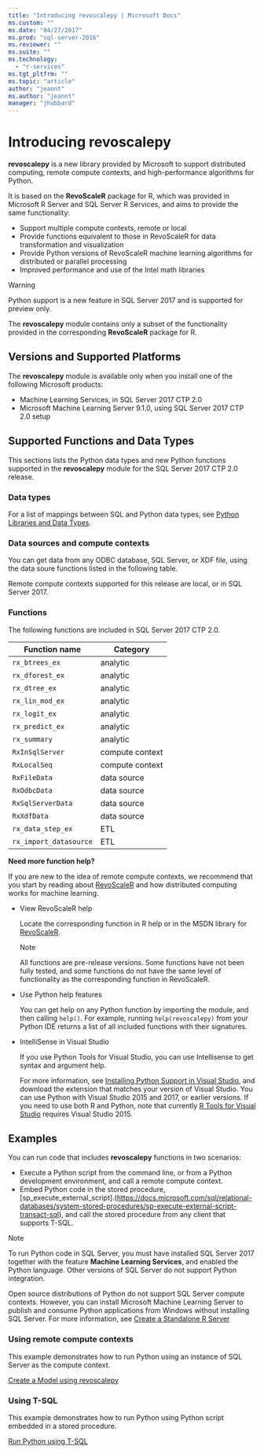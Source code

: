 ```yaml
---
title: "Introducing revoscalepy | Microsoft Docs"
ms.custom: ""
ms.date: "04/27/2017"
ms.prod: "sql-server-2016"
ms.reviewer: ""
ms.suite: ""
ms.technology: 
  - "r-services"
ms.tgt_pltfrm: ""
ms.topic: "article"
author: "jeannt"
ms.author: "jeannt"
manager: "jhubbard"
---
```

# Introducing revoscalepy

**revoscalepy** is a new library provided by Microsoft to support distributed computing, remote compute contexts, and high-performance algorithms for Python.

It is based on the **RevoScaleR** package for R, which was provided in Microsoft R Server and SQL Server R Services, and aims to provide the same functionality:

+ Support multiple compute contexts, remote or local
+ Provide functions equivalent to those in RevoScaleR for data transformation and visualization
+ Provide Python versions of RevoScaleR machine learning algorithms for distributed or parallel processing
+ Improved performance and use of the Intel math libraries

> [!WARNING]
> 
> Python support is a new feature in SQL Server 2017 and is supported for preview only.
> 
> The **revoscalepy** module contains only a subset of the functionality provided in the corresponding **RevoScaleR** package for R.

## Versions and Supported Platforms

The **revoscalepy** module is available only when you install one of the following Microsoft products:

+ Machine Learning Services, in SQL Server 2017 CTP 2.0
+ Microsoft Machine Learning Server 9.1.0, using SQL Server 2017 CTP 2.0 setup

## Supported Functions and Data Types

This sections lists the Python data types and new Python functions supported in the **revoscalepy** module for the SQL Server 2017 CTP 2.0 release.

### Data types

For a list of mappings between SQL and Python data types, see [Python Libraries and Data Types](python-libraries-and-data-types.md).

### Data sources and compute contexts

You can get data from any ODBC database, SQL Server, or  XDF file, using the data soure functions listed in the following table.

Remote compute contexts supported for this release are local, or in SQL Server 2017.

### Functions

The following functions are included in SQL Server 2017 CTP 2.0.

| Function name | Category|
| ------ | ------ |
|`rx_btrees_ex` | analytic|
|`rx_dforest_ex` | analytic |
|`rx_dtree_ex` | analytic|
|`rx_lin_mod_ex` | analytic|
|`rx_logit_ex` | analytic |
|`rx_predict_ex` | analytic|
|`rx_summary` | analytic|
|`RxInSqlServer` | compute context|
|`RxLocalSeq`|compute context|
|`RxFileData` | data source|
|`RxOdbcData` | data source|
|`RxSqlServerData` | data source|
|`RxXdfData` | data source|
|`rx_data_step_ex` | ETL |
|`rx_import_datasource` | ETL|

**Need more function help?**

If you are new to the idea of remote compute contexts, we recommend that you start by reading about [RevoScaleR](https://msdn.microsoft.com/microsoft-r/scaler-user-guide-introduction) and how distributed computing works for machine learning.

+ View RevoScaleR help

  Locate the corresponding function in R help or in the MSDN library for [RevoScaleR](https://msdn.microsoft.com/microsoft-r/scaler/scaler).

  > [!NOTE]
  > All functions are pre-release versions. Some functions have not been fully tested, and some functions do not have the same level of functionality as the corresponding function in RevoScaleR.
  
+ Use Python help features

  You can get help on any Python function by importing the module, and then calling `help()`. For example, running `help(revoscalepy)` from your Python IDE returns a list of all included functions with their signatures.

+ IntelliSense in Visual Studio

  If you use Python Tools for Visual Studio, you can use Intellisense to get syntax and argument help.

  For more information, see [Installing Python Support in Visual Studio](http://docs.microsoft.com/visualstudio/python/installation), and download the extension that matches your version of Visual Studio. You can use Python with Visual Studio 2015 and 2017, or earlier versions. If you need to use both R and Python, note that currently [R Tools for Visual Studio](https://www.visualstudio.com/vs/rtvs/) requires Visual Studio 2015.


## Examples

You can run code that includes **revoscalepy** functions in two scenarios:

+ Execute a Python script from the command line, or from a Python development environment, and call a remote compute context.
+ Embed Python code in the stored procedure, [sp_execute_external_script].(https://docs.microsoft.com/sql/relational-databases/system-stored-procedures/sp-execute-external-script-transact-sql), and call the stored procedure from any client that supports T-SQL.

> [!NOTE]
> To run Python code in SQL Server, you must have installed SQL Server 2017 together with the feature **Machine Learning Services**, and enabled the Python language. Other versions of SQL Server do not support Python integration.
>
> Open source distributions of Python do not support SQL Server compute contexts. However, you can install Microsoft Machine Learning Server to publish and consume Python applications from Windows without installing SQL Server. For more information, see [Create a Standalone R Server](../r/create-a-standalone-r-server.md)

### Using remote compute contexts

This example demonstrates how to run Python using an instance of SQL Server as the compute context.

[Create a Model using revoscalepy](../tutorials/use-python-revoscalepy-to-create-model.md)

### Using T-SQL

This example demonstrates how to run Python using Python script embedded in a stored procedure.

[Run Python using T-SQL](../tutorials/run-python-using-t-sql.md)


